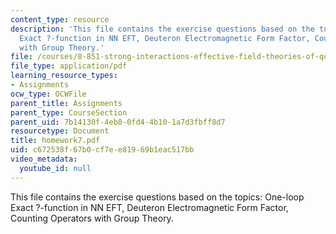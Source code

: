 ```yaml
---
content_type: resource
description: 'This file contains the exercise questions based on the topics: One-loop
  Exact ?-function in NN EFT, Deuteron Electromagnetic Form Factor, Counting Operators
  with Group Theory.'
file: /courses/8-851-strong-interactions-effective-field-theories-of-qcd-spring-2006/c672538f67b0cf7ee81969b1eac517bb_homework7.pdf
file_type: application/pdf
learning_resource_types:
- Assignments
ocw_type: OCWFile
parent_title: Assignments
parent_type: CourseSection
parent_uid: 7b14130f-4eb8-0fd4-4b10-1a7d3fbff8d7
resourcetype: Document
title: homework7.pdf
uid: c672538f-67b0-cf7e-e819-69b1eac517bb
video_metadata:
  youtube_id: null
---
```

This file contains the exercise questions based on the topics: One-loop Exact ?-function in NN EFT, Deuteron Electromagnetic Form Factor, Counting Operators with Group Theory.

